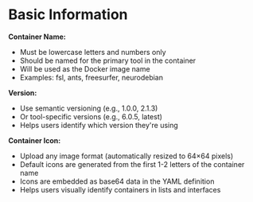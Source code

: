 # Basic Information

**Container Name:**
- Must be lowercase letters and numbers only
- Should be named for the primary tool in the container
- Will be used as the Docker image name
- Examples: fsl, ants, freesurfer, neurodebian

**Version:**
- Use semantic versioning (e.g., 1.0.0, 2.1.3)
- Or tool-specific versions (e.g., 6.0.5, latest)
- Helps users identify which version they're using

**Container Icon:**
- Upload any image format (automatically resized to 64×64 pixels)
- Default icons are generated from the first 1-2 letters of the container name
- Icons are embedded as base64 data in the YAML definition
- Helps users visually identify containers in lists and interfaces